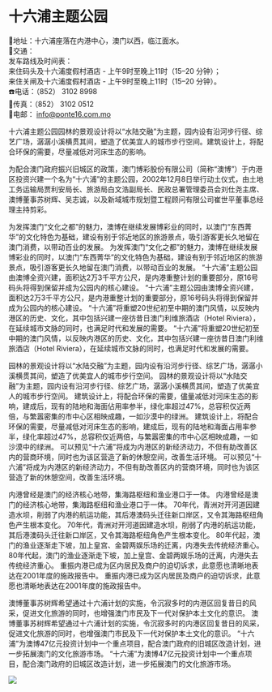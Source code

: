 # 十六浦主题公园  
📍地址：十六浦座落在内港中心，澳门以西，临江面水。  
🚌交通：  
发车路线及时间表：  
来住码头及十六浦度假村酒店 - 上午9时至晚上11时（15–20 分钟）；  
来住关闸及十六浦度假村酒店 - 上午9时至晚上11时（15–20 分钟）。  
☎️电话：（852） 3102 8998  
📠传真：（852） 3102 0512  
📨电邮： info@ponte16.com.mo  

十六浦主题公园园林的景观设计将以“水陆交融”为主题，园内设有沿河步行径、综艺广场，潺潺小溪横贯其间，塑造了优美宜人的城市步行空间。建筑设计上，将配合环保的需要，尽量减低对河床生态的影响。  

为配合澳门政府振兴旧城区的政策，澳门博彩股份有限公司（简称“澳博”）于内港区投资兴建一个名为“十六浦”的主题公园，2002年12月8日举行动土仪式，由土地工务运输局贾利安局长、旅游局白文浩副局长、民政总署管理委员会刘仕尧主席、澳博董事苏树辉、吴志诚，以及新域城市规划暨工程顾问有限公司崔世平董事总经理主持剪彩。  

为发挥澳门“文化之都”的魅力，澳博在继续发展博彩业的同时，以澳门“东西菁华”的文化特色为基础，建设有别于邻近地区的旅游景点，吸引游客更长久地留在澳门消费，以带动百业的发展。  为发挥澳门“文化之都”的魅力，澳博在继续发展博彩业的同时，以澳门“东西菁华”的文化特色为基础，建设有别于邻近地区的旅游景点，吸引游客更长久地留在澳门消费，以带动百业的发展。  “十六浦”主题公园由澳博全资兴建，面积达2万3千平方公尺，是内港重整计划的重要部分，原16号码头将得到保留并成为公园内的核心建设。  “十六浦”主题公园由澳博全资兴建，面积达2万3千平方公尺，是内港重整计划的重要部分，原16号码头将得到保留并成为公园内的核心建设。  “十六浦”将重塑20世纪初至中期的澳门风情，以反映内港区的历史、文化，其中包括兴建一座彷昔日澳门利维旅酒店（Hotel Riviera），在延续城市文脉的同时，也满足时代和发展的需要。  “十六浦”将重塑20世纪初至中期的澳门风情，以反映内港区的历史、文化，其中包括兴建一座彷昔日澳门利维旅酒店（Hotel Riviera），在延续城市文脉的同时，也满足时代和发展的需要。  

园林的景观设计将以“水陆交融”为主题，园内设有沿河步行径、综艺广场，潺潺小溪横贯其间，塑造了优美宜人的城市步行空间。  园林的景观设计将以“水陆交融”为主题，园内设有沿河步行径、综艺广场，潺潺小溪横贯其间，塑造了优美宜人的城市步行空间。  建筑设计上，将配合环保的需要，儘量减低对河床生态的影响，建成后，现有的陆地和海面佔用率参半，绿化率超过47%，总容积仅近两倍，与繁嚣密集的市中心区相映成趣，一如沙漠中的绿洲。  建筑设计上，将配合环保的需要，尽量减低对河床生态的影响，建成后，现有的陆地和海面占用率参半，绿化率超过47%，总容积仅近两倍，与繁嚣密集的市中心区相映成趣，一如沙漠中的绿洲。  可以预见“十六浦”将成为内港区的新经济动力，不但有助改善区内的营商环境，同时也为该区营造了新的休憩空间，改善生活环境。  可以预见“十六浦”将成为内港区的新经济动力，不但有助改善区内的营商环境，同时也为该区营造了新的休憩空间，改善生活环境。  

内港曾经是澳门的经济核心地带，集海路枢纽和渔业港口于一体。  内港曾经是澳门的经济核心地带，集海路枢纽和渔业港口于一体。  70年代，青洲对开河道因建造水坝，削弱了内港的航运功能，其后港澳码头迁往新口岸区，又令其海路枢纽角色产生根本变化。  70年代，青洲对开河道因建造水坝，削弱了内港的航运功能，其后港澳码头迁往新口岸区，又令其海路枢纽角色产生根本变化。  80年代起，澳门的渔业逐渐走下坡，加上皇宫、金碧两娱乐场的迁离，内港失去传统经济重心。  80年代起，澳门的渔业逐渐走下坡，加上皇宫、金碧两娱乐场的迁离，内港失去传统经济重心。  重振内港已成为区内居民及商户的迫切诉求，此意愿也清晰地表达在2001年度的施政报告中。  重振内港已成为区内居民及商户的迫切诉求，此意愿也清晰地表达在2001年度的施政报告中。  

澳博董事苏树辉希望通过十六浦计划的实施，令沉寂多时的内港区回复昔日的风采，促进文化旅游的同时，也增强澳门市民及下一代对保护本土文化的意识。  澳博董事苏树辉希望通过十六浦计划的实施，令沉寂多时的内港区回复昔日的风采，促进文化旅游的同时，也增强澳门市民及下一代对保护本土文化的意识。  “十六浦”为澳博47亿元投资计划中一个重点项目，配合澳门政府的旧城区改造计划，进一步拓展澳门的文化旅游市场。  “十六浦”为澳博47亿元投资计划中一个重点项目，配合澳门政府的旧城区改造计划，进一步拓展澳门的文化旅游市场。  

![](https://raw.gitmirror.com/szqq0512/Pic/main/img/202201212105849.png)  